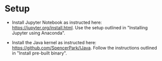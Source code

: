 # Setup
* Install Jupyter Notebook as instructed here: https://jupyter.org/install.html. Use the setup outlined in "Installing Jupyter using Anaconda".

* Install the Java kernel as instructed here: https://github.com/SpencerPark/IJava. Follow the instructions outlined in "Install pre-built binary".
